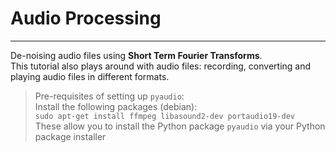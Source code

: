 # Audio Processing

---
De-noising audio files using **Short Term Fourier Transforms**. \
This tutorial also plays around with audio files: recording, converting and playing audio files in different formats.

> Pre-requisites of setting up `pyaudio`: \
> Install the following packages (debian): \
> `sudo apt-get install ffmpeg libasound2-dev portaudio19-dev` \
> These allow you to install the Python package `pyaudio` via your Python package installer
